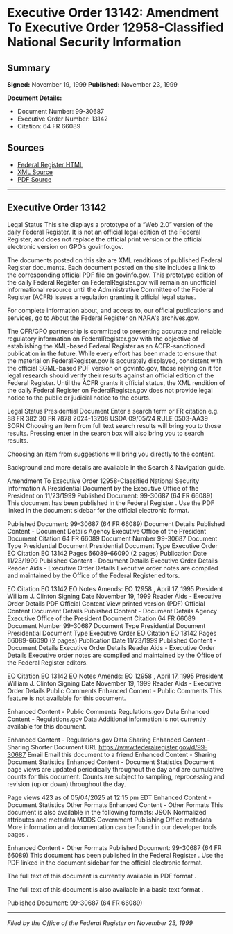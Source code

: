 # Executive Order 13142: Amendment To Executive Order 12958-Classified National Security Information

## Summary

**Signed:** November 19, 1999
**Published:** November 23, 1999

**Document Details:**
- Document Number: 99-30687
- Executive Order Number: 13142
- Citation: 64 FR 66089

## Sources
- [Federal Register HTML](https://www.federalregister.gov/documents/1999/11/23/99-30687/amendment-to-executive-order-12958-classified-national-security-information)
- [XML Source](None)
- [PDF Source](https://www.govinfo.gov/content/pkg/FR-1999-11-23/pdf/99-30687.pdf)

---

## Executive Order 13142

Legal Status
This site displays a prototype of a “Web 2.0” version of the daily
Federal Register. It is not an official legal edition of the Federal
Register, and does not replace the official print version or the official
electronic version on GPO’s govinfo.gov.

The documents posted on this site are XML renditions of published Federal
Register documents. Each document posted on the site includes a link to the
corresponding official PDF file on govinfo.gov. This prototype edition of the
daily Federal Register on FederalRegister.gov will remain an unofficial
informational resource until the Administrative Committee of the Federal
Register (ACFR) issues a regulation granting it official legal status.

For complete information about, and access to, our official publications
and services, go to
About the Federal Register
on NARA's archives.gov.

The OFR/GPO partnership is committed to presenting accurate and reliable
regulatory information on FederalRegister.gov with the objective of
establishing the XML-based Federal Register as an ACFR-sanctioned
publication in the future. While every effort has been made to ensure that
the material on FederalRegister.gov is accurately displayed, consistent with
the official SGML-based PDF version on govinfo.gov, those relying on it for
legal research should verify their results against an official edition of
the Federal Register. Until the ACFR grants it official status, the XML
rendition of the daily Federal Register on FederalRegister.gov does not
provide legal notice to the public or judicial notice to the courts.

Legal Status
Presidential Document
Enter a search term or FR citation e.g.
88 FR 382
30 FR 7878
2024-13208
USDA
09/05/24
RULE
0503-AA39
SORN
Choosing an item from
full text search results
will bring you to those results. Pressing enter in the search box
will also bring you to search results.

Choosing an item from
suggestions
will bring you directly to the content.

Background and more details are available in the
Search & Navigation
guide.

Amendment To Executive Order 12958-Classified National Security Information
A Presidential Document by
the
Executive Office of the President
on
11/23/1999
Published Document: 99-30687 (64 FR 66089)
This document has been published in the
Federal Register
. Use the PDF linked in the document sidebar for the official electronic format.

Published Document: 99-30687 (64 FR 66089)
Document Details
Published Content - Document Details
Agency
Executive Office of the President
Document Citation
64 FR 66089
Document Number
99-30687
Document Type
Presidential Document
Presidential Document Type
Executive Order
EO Citation
EO 13142
Pages
66089-66090
(2 pages)
Publication Date
11/23/1999
Published Content - Document Details
Executive Order Details
Reader Aids - Executive Order Details
Executive order notes are compiled and maintained by the Office of the Federal Register editors.

EO Citation
EO 13142
EO Notes
Amends:
EO 12958
, April 17, 1995
President
William J. Clinton
Signing Date
November 19, 1999
Reader Aids - Executive Order Details
PDF
Official Content
View printed version (PDF)
Official Content
Document Details
Published Content - Document Details
Agency
Executive Office of the President
Document Citation
64 FR 66089
Document Number
99-30687
Document Type
Presidential Document
Presidential Document Type
Executive Order
EO Citation
EO 13142
Pages
66089-66090
(2 pages)
Publication Date
11/23/1999
Published Content - Document Details
Executive Order Details
Reader Aids - Executive Order Details
Executive order notes are compiled and maintained by the Office of the Federal Register editors.

EO Citation
EO 13142
EO Notes
Amends:
EO 12958
, April 17, 1995
President
William J. Clinton
Signing Date
November 19, 1999
Reader Aids - Executive Order Details
Public Comments
Enhanced Content - Public Comments
This feature is not available for this document.

Enhanced Content - Public Comments
Regulations.gov Data
Enhanced Content - Regulations.gov Data
Additional information is not currently available for this document.

Enhanced Content - Regulations.gov Data
Sharing
Enhanced Content - Sharing
Shorter Document URL
https://www.federalregister.gov/d/99-30687
Email
Email this document to a friend
Enhanced Content - Sharing
Document Statistics
Enhanced Content - Document Statistics
Document page views are updated periodically throughout the day and are
cumulative counts for this document. Counts are subject to sampling,
reprocessing and revision (up or down) throughout the day.

Page views
423
as of
05/04/2025 at 12:15 pm EDT
Enhanced Content - Document Statistics
Other Formats
Enhanced Content - Other Formats
This document is also available in the following formats:
JSON
Normalized attributes and metadata
MODS
Government Publishing Office metadata
More information and documentation can be found in our
developer tools pages
.

Enhanced Content - Other Formats
Published Document: 99-30687 (64 FR 66089)
This document has been published in the
Federal Register
. Use the PDF linked in the document sidebar for the official electronic format.

The full text of this document is currently available in
PDF format
.

The full text of this document is
also available
in
a basic text format
.

Published Document: 99-30687 (64 FR 66089)

---

*Filed by the Office of the Federal Register on November 23, 1999*
